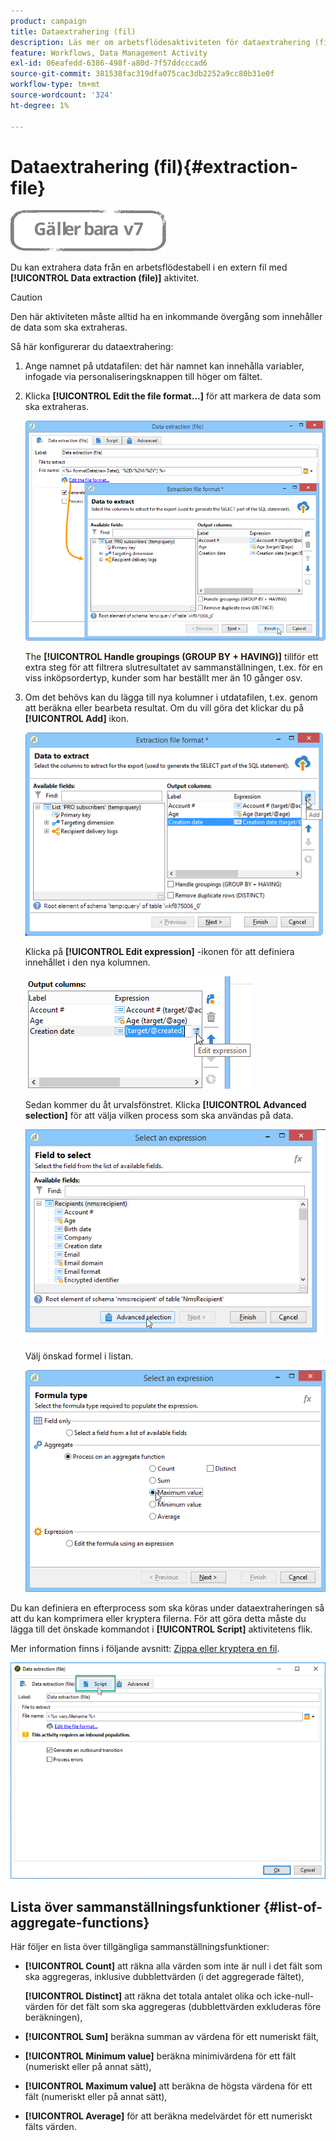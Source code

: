 ```yaml
---
product: campaign
title: Dataextrahering (fil)
description: Läs mer om arbetsflödesaktiviteten för dataextrahering (fil)
feature: Workflows, Data Management Activity
exl-id: 06eafedd-6386-498f-a80d-7f57ddcccad6
source-git-commit: 381538fac319dfa075cac3db2252a9cc80b31e0f
workflow-type: tm+mt
source-wordcount: '324'
ht-degree: 1%

---
```


# Dataextrahering (fil){#extraction-file}

![](../../assets/v7-only.svg)

Du kan extrahera data från en arbetsflödestabell i en extern fil med **[!UICONTROL Data extraction (file)]** aktivitet.

>[!CAUTION]
>
>Den här aktiviteten måste alltid ha en inkommande övergång som innehåller de data som ska extraheras.

Så här konfigurerar du dataextrahering:

1. Ange namnet på utdatafilen: det här namnet kan innehålla variabler, infogade via personaliseringsknappen till höger om fältet.
1. Klicka **[!UICONTROL Edit the file format...]** för att markera de data som ska extraheras.

   ![](assets/s_advuser_extract_file_param.png)

   The **[!UICONTROL Handle groupings (GROUP BY + HAVING)]** tillför ett extra steg för att filtrera slutresultatet av sammanställningen, t.ex. för en viss inköpsordertyp, kunder som har beställt mer än 10 gånger osv.

1. Om det behövs kan du lägga till nya kolumner i utdatafilen, t.ex. genom att beräkna eller bearbeta resultat. Om du vill göra det klickar du på **[!UICONTROL Add]** ikon.

   ![](assets/s_advuser_extract_file_add_col.png)

   Klicka på **[!UICONTROL Edit expression]** -ikonen för att definiera innehållet i den nya kolumnen.

   ![](assets/s_advuser_extract_file_add_exp.png)

   Sedan kommer du åt urvalsfönstret. Klicka **[!UICONTROL Advanced selection]** för att välja vilken process som ska användas på data.

   ![](assets/s_advuser_extract_file_advanced_selection.png)

   Välj önskad formel i listan.

   ![](assets/s_advuser_extract_file_agregate_values.png)

Du kan definiera en efterprocess som ska köras under dataextraheringen så att du kan komprimera eller kryptera filerna. För att göra detta måste du lägga till det önskade kommandot i **[!UICONTROL Script]** aktivitetens flik.

Mer information finns i följande avsnitt: [Zippa eller kryptera en fil](how-to-use-workflow-data.md#zipping-or-encrypting-a-file).

![](assets/postprocessing_dataextraction.png)

## Lista över sammanställningsfunktioner {#list-of-aggregate-functions}

Här följer en lista över tillgängliga sammanställningsfunktioner:

* **[!UICONTROL Count]** att räkna alla värden som inte är null i det fält som ska aggregeras, inklusive dubblettvärden (i det aggregerade fältet),

   **[!UICONTROL Distinct]** att räkna det totala antalet olika och icke-null-värden för det fält som ska aggregeras (dubblettvärden exkluderas före beräkningen),

* **[!UICONTROL Sum]** beräkna summan av värdena för ett numeriskt fält,
* **[!UICONTROL Minimum value]** beräkna minimivärdena för ett fält (numeriskt eller på annat sätt),
* **[!UICONTROL Maximum value]** att beräkna de högsta värdena för ett fält (numeriskt eller på annat sätt),
* **[!UICONTROL Average]** för att beräkna medelvärdet för ett numeriskt fälts värden.
